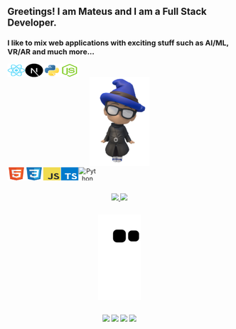 ## Greetings! I am Mateus and I am a Full Stack Developer. 

### I like to mix web applications with exciting stuff such as AI/ML, VR/AR and much more...

<div align="center">
  <div style="display: flex">
    <img alt="React" height="30" width="40" src="https://raw.githubusercontent.com/devicons/devicon/master/icons/react/react-original.svg" />
    <img alt="React" height="30" width="40" src="https://raw.githubusercontent.com/devicons/devicon/master/icons/nextjs/nextjs-original.svg" />
    <img alt="Python" height="30" width="40" src="https://raw.githubusercontent.com/devicons/devicon/master/icons/python/python-original.svg" />
    <img alt="NodeJs" height="30" width="40" src="https://raw.githubusercontent.com/devicons/devicon/master/icons/nodejs/nodejs-original.svg" />
  </div>
  <img alt="Magus photo" src="https://github.com/mateusmb/mateusmb.github.io/blob/master/assets/maguspose.png" height="200" />
  <div style="display: flex">
    <img alt="HTML" height="30" width="40" src="https://raw.githubusercontent.com/devicons/devicon/master/icons/html5/html5-original.svg" />
    <img alt="CSS" height="30" width="40" src="https://raw.githubusercontent.com/devicons/devicon/master/icons/css3/css3-original.svg" />
    <img alt="Js" height="30" width="40" src="https://raw.githubusercontent.com/devicons/devicon/master/icons/javascript/javascript-original.svg" />
    <img alt="Ts" height="30" width="40" src="https://raw.githubusercontent.com/devicons/devicon/master/icons/typescript/typescript-original.svg">
    <img alt="Python" height="30" width="40" src="<img alt="Ts" height="30" width="40" src="https://raw.githubusercontent.com/devicons/devicon/master/icons/typescript/typescript-original.svg">
  </div>
</div>

##

<div align="center">
  <a href="https://github.com/mateusmb">
  <img height="180em" src="https://github-readme-stats.vercel.app/api?username=mateusmb&show_icons=true&theme=dracula&include_all_commits=true&count_private=true" />
  <img height="180em" src="https://github-readme-stats.vercel.app/api/top-langs/?username=mateusmb&layout=compact&langs_count=7&theme=dracula" />
</div>
  
##

<div align="center">
  
  <span></span>
  
  ![Snake animation](https://github.com/rafaballerini/rafaballerini/blob/output/github-contribution-grid-snake.svg)
  
</div>
  
##

<div align="center">
  <a href="https://www.linkedin.com/in/mateusmb" target="_blank"><img src="https://img.shields.io/badge/-LinkedIn-%230077B5?style=for-the-badge&logo=linkedin&logoColor=white" target="_blank"></a>
  <a href="https://twitter.com/themagusdev" target="_blank"><img src="https://img.shields.io/badge/-Twitter-%2399CCFF?style=for-the-badge&logo=twitter&logoColor=white" target="_blank"></a>
  <a href="https://www.youtube.com/channel/UCjedo9QX8onV2EPsciOKnqg" target="_blank"><img src="https://img.shields.io/badge/YouTube-FF0000?style=for-the-badge&logo=youtube&logoColor=white" target="_blank"></a> 
  <a href = "mailto:mateusmbdev@gmail.com"><img src="https://img.shields.io/badge/-Gmail-%23333?style=for-the-badge&logo=gmail&logoColor=white" target="_blank"></a>
</div>


